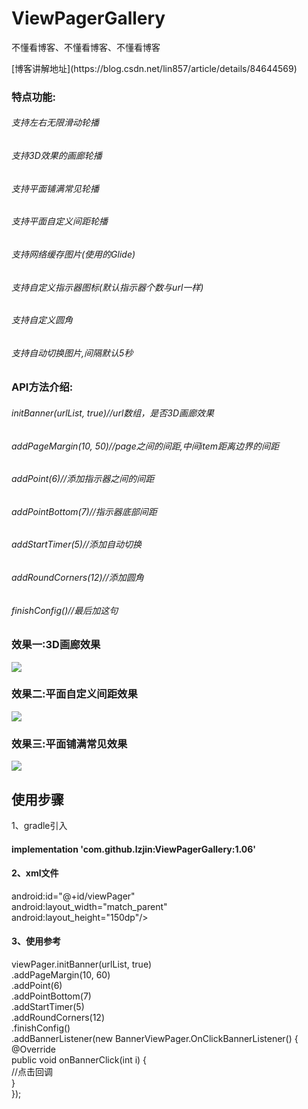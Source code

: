# ViewPagerGallery
不懂看博客、不懂看博客、不懂看博客
<p>[博客讲解地址](https://blog.csdn.net/lin857/article/details/84644569)
<h3>特点功能:</h3>
<h6>支持左右无限滑动轮播</h6>
<h6>支持3D效果的画廊轮播</h6>
<h6>支持平面铺满常见轮播</h6>
<h6>支持平面自定义间距轮播</h6>
<h6>支持网络缓存图片(使用的Glide)</h6>
<h6>支持自定义指示器图标(默认指示器个数与url一样)</h6>
<h6>支持自定义圆角</h6>
<h6>支持自动切换图片,间隔默认5秒</h6>
<h3>API方法介绍:</h3>
<h6>initBanner(urlList, true)//url数组，是否3D画廊效果</h6>
<h6>addPageMargin(10, 50)//page之间的间距,中间item距离边界的间距</h6>
<h6>addPoint(6)//添加指示器之间的间距</h6>
<h6>addPointBottom(7)//指示器底部间距</h6>
<h6>addStartTimer(5)//添加自动切换</h6>
<h6>addRoundCorners(12)//添加圆角</h6>
<h6>finishConfig()//最后加这句</h6>
<h3>效果一:3D画廊效果</h3>
<p><img   src="https://raw.githubusercontent.com/lzjin/ViewPagerGallery/master/imgfile/ic_banner1.png">
<h3>效果二:平面自定义间距效果</h3>
<p><img   src="https://raw.githubusercontent.com/lzjin/ViewPagerGallery/master/imgfile/ic_banner2.png">
<h3>效果三:平面铺满常见效果</h3>
<p><img    src="https://raw.githubusercontent.com/lzjin/ViewPagerGallery/master/imgfile/ic_banner3.png">
<h2>使用步骤</h2>
1、gradle引入
<h4> implementation 'com.github.lzjin:ViewPagerGallery:1.06' </h4>
<h4>2、xml文件</h4>
<com.lzj.gallery.library.views.BannerViewPager </br>
        android:id="@+id/viewPager" </br>
        android:layout_width="match_parent" </br>
        android:layout_height="150dp"/> </br>
<h4>3、使用参考</h4>
viewPager.initBanner(urlList, true) </br>
         .addPageMargin(10, 60) </br>
         .addPoint(6)           </br>
         .addPointBottom(7)     </br>
         .addStartTimer(5)      </br>
         .addRoundCorners(12)   </br>
         .finishConfig()        </br>
         .addBannerListener(new BannerViewPager.OnClickBannerListener() { </br>
         @Override              </br>
         public void onBannerClick(int i) { </br>
             //点击回调          </br>
         }                      </br>
         });                    </br>
